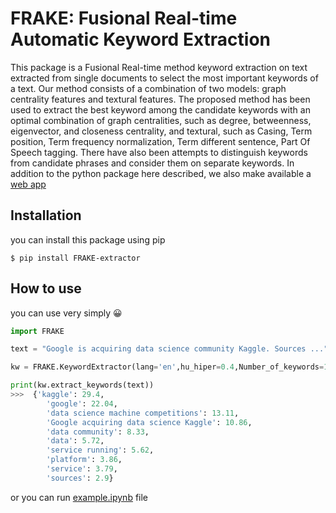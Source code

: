 # FRAKE: Fusional Real-time Automatic Keyword Extraction
This package is a Fusional Real-time method keyword extraction on text extracted from single documents to select the most important keywords of a text. Our method consists of a combination of two models: graph centrality features and textural features. The proposed method has been used to extract the best keyword among the candidate keywords with an optimal combination of graph centralities, such as degree, betweenness, eigenvector, and closeness centrality, and textural, such as Casing, Term position, Term frequency normalization, Term different sentence, Part Of Speech tagging. There have also been attempts to distinguish keywords from candidate phrases and consider them on separate keywords. In addition to the python package here described, we also make available a [web app](https://kw.zehtab.ir/)



## Installation
 you can install this package using pip
  ```
  $ pip install FRAKE-extractor
  ```

## How to use
you can use very simply 😀
```python
import FRAKE

text = "Google is acquiring data science community Kaggle. Sources ..."

kw = FRAKE.KeywordExtractor(lang='en',hu_hiper=0.4,Number_of_keywords=10)

print(kw.extract_keywords(text))
>>>  {'kaggle': 29.4,
        'google': 22.04,
        'data science machine competitions': 13.11,
        'Google acquiring data science Kaggle': 10.86,
        'data community': 8.33,
        'data': 5.72,
        'service running': 5.62,
        'platform': 3.86,
        'service': 3.79,
        'sources': 2.9}
```
or you can run [example.ipynb](https://github.com/AidinZe/FRAKE/tree/main/example) file